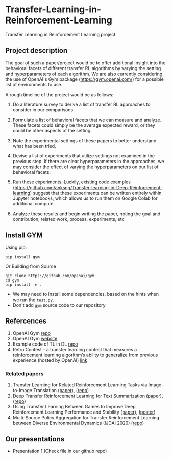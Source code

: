 # Transfer-Learning-in-Reinforcement-Learning
Transfer Learning in Reinforcement Learning project

## Project description
The goal of such a paper/project would be to offer additional insight into the behavioral facets of different transfer RL algorithms by varying the setting and hyperparameters of each algorithm. We are also currently considering the use of OpenAI's Gym package (https://gym.openai.com/) for a possible list of environments to use. 
 
A rough timeline of the project would be as follows:
 
1. Do a literature survey to derive a list of transfer RL approaches to consider in our comparisons.

2. Formulate a list of behavioral facets that we can measure and analyze. These facets could simply be the average expected reward, or they could be other aspects of the setting.

3. Note the experimental settings of these papers to better understand what has been tried.

4. Devise a list of experiments that utilize settings not examined in the previous step. If there are clear hyperparameters in the approaches, we may consider the effect of varying the hyperparameters on our list of behavioral facets.

5. Run these experiments. Luckily, existing code examples (https://github.com/anksng/Transfer-learning-in-Deep-Reinforcement-learning) suggest that these experiments can be written entirely within Jupyter notebooks, which allows us to run them on Google Colab for additional compute.

6. Analyze these results and begin writing the paper, noting the goal and contribution, related work, process, experiments, etc


## Install GYM

Using pip:

```
pip install gym
```

Or Building from Source

```angular2html
git clone https://github.com/openai/gym
cd gym
pip install -e .
```

* We may need to install some dependencies, based on the hints when we run the `test.py`.
* Don't add `gym` source code to our repository

## Refercences

1. OpenAI Gym [repo](https://github.com/openai/gym)
2. OpenAI Gym [website](https://gym.openai.com/)
3. Example code of TL in DL [repo](https://github.com/anksng/Transfer-learning-in-Deep-Reinforcement-learning)
4. Retro Contest - a transfer learning contest that measures a reinforcement learning algorithm’s ability to generalize from previous experience (hosted by OpenAI) [link](https://openai.com/blog/retro-contest/)


### Related papers
1. Transfer Learning for Related Reinforcement Learning Tasks via Image-to-Image Translation ([paper](https://arxiv.org/pdf/1806.07377.pdf)), ([repo](https://github.com/ShaniGam/RL-GAN))
2. Deep Transfer Reinforcement Learning for Text Summarization ([paper](https://arxiv.org/abs/1810.06667)),([repo](https://github.com/yaserkl/TransferRL)) 
3. Using Transfer Learning Between Games to Improve Deep Reinforcement Learning Performance and Stability ([paper](https://web.stanford.edu/class/cs234/past_projects/2017/2017_Asawa_Elamri_Pan_Transfer_Learning_Paper.pdf)), ([poster](https://web.stanford.edu/class/cs234/past_projects/2017/2017_Asawa_Elamri_Pan_Transfer_Learning_Poster.pdf))
4. Multi-Source Policy Aggregation for Transfer Reinforcement Learning between Diverse Environmental Dynamics (IJCAI 2020) ([repo](https://github.com/Mohammadamin-Barekatain/multipolar))

## Our presentations

* Presentation 1 (Check file in our github repo)
